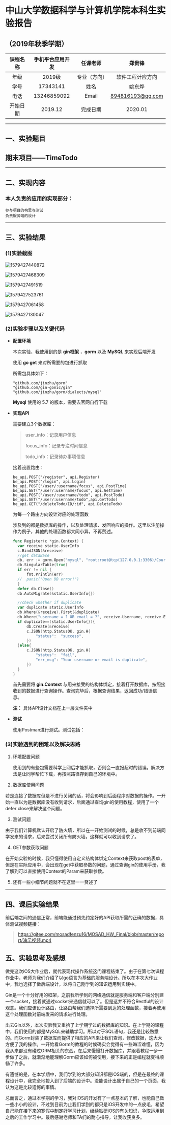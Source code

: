 ﻿# 中山大学数据科学与计算机学院本科生实验报告
## （2019年秋季学期）
| 课程名称 | 手机平台应用开发 | 任课老师 | 郑贵锋 |
| :------------: | :-------------: | :------------: | :-------------: |
| 年级 | 2019级 | 专业（方向） | 软件工程计应方向 |
| 学号 | 17343141 | 姓名 | 姚东烨 |
| 电话 | 13246859092 | Email | 894816193@qq.com |
| 开始日期 | 2019.12 | 完成日期 | 2020.01

---

## 一、实验题目
## 期末项目——TimeTodo

---

## 二、实现内容
### 本人负责的应用的实现部分：
    参与项目的构思与测试
    负责服务端的设计

---

## 三、实验结果
### (1)实验截图

![1579427440872](img/1579427440872.png)

![1579427468309](img/1579427468309.png)

![1579427491519](img/1579427491519.png)

![1579427523761](img/1579427523761.png)

![1579427061458](img/1579427061458.png)

![1579427130047](img/1579427130047.png)

### (2)实验步骤以及关键代码

- **配置环境**

  本次实验，我使用到的是 **gin框架** ，**gorm** 以及 **MySQL** 来实现后端开发

  使用 **go get** 来对所需要的包进行抓取

  所需包具体如下：

  ```
  "github.com/jinzhu/gorm"
  "github.com/gin-gonic/gin"
  "github.com/jinzhu/gorm/dialects/mysql"
  ```

  **Mysql** 使用的 5.7 的版本，需要去官网自行下载

- **实现API**

  需要建立3个数据库：

  > user_info：记录用户信息
  >
  > focus_info：记录专注时间信息
  >
  > todo_info：记录待办事项信息

  接着设置路由：

  ```
  be_api.POST("/register", api.Register)
  be_api.POST("/login", api.Login)
  be_api.POST("/user/:username/focus", api.PostTime)
  be_api.GET("/user/:username/focus", api.GetTime)
  be_api.POST("/user/:username/todo", api.PostTodo)
  be_api.GET("/user/:username/todo",api.GetTodo)
  be_api.GET("/deleteTodo/ID/:id", api.DeleteTodo)
  ```

  为每一个路由方向设计对应的处理函数

  涉及到的都是数据库的操作，以及处理请求、发回响应的操作。这里以注册操作为例子，其他的处理函数都大同小异，不再赘述。

  ```go
  func Register(c *gin.Context) {
  	var receive static.UserInfo
  	c.BindJSON(&receive)
  	//get dataBase
  	db, err := gorm.Open("mysql", "root:root@tcp(127.0.0.1:3306)/CourseDesign?charset=utf8")
  	db.SingularTable(true)
  	if err != nil {
  		fmt.Println(err)
  	//	panic("Open DB error!")
  	}
  	defer db.Close()
  	db.AutoMigrate(&static.UserInfo{})
  
  	//check whether if duplicate
  	var duplicate static.UserInfo
  	db.Where(&receive).First(&duplicate)
  	db.Where("username = ? OR email = ?", receive.Username, receive.Email).First(&duplicate)
  	if duplicate==(static.UserInfo{}){
  		db.Create(&receive)
  		c.JSON(http.StatusOK, gin.H{
  			"status":  "success",
  		})
  	}else{
  		c.JSON(http.StatusOK, gin.H{
  			"status":  "fail",
  			"err_msg": "Your username or email is duplicate",
  		})
  	}
  }
  ```

  首先需要将 **gin.Context** 与用来接受的结构体绑定，接着打开数据库，按照接收到的数据进行查询操作。查询完毕后，根据查询结果，返回成功/错误信息。

  **注：** 具体API设计文档在上一层文件夹中

- **测试**

  使用Postman进行测试。测试包括：

### (3)实验遇到的困难以及解决思路

1. 环境配置问题

   使用到的有些包需要科学上网后才能抓取，否则会一直报超时的错误。解决方法是让同学帮忙下载，再按照路径存到自己的环境中。

2.  数据库使用问题

   若是连接了数据库但是不进行关闭的话，将会影响到后面程序对数据的操作。一开始一直以为是数据库没有收到请求，后面通过查询gin的使用教程，使用了一个defer close来解决这个问题。

3.  测试问题

   由于我们计算机默认开启了防火墙，所以在一开始测试的时候，总是收不到前端同学发来的请求，后来尝试关闭所有防火墙，这样就可以收到请求了。

4.  GET参数获取问题

   在开始实验的时候，我只懂得使用自定义结构体绑定Context来获取post的表单，但是在实际应用中，会出现在get中获取参数的问题，通过查询gin的使用手册，我了解到可以直接使用Context的Param来获取参数。

5. 还有一些小细节问题就不在这里一一赘述了

---

## 四、课后实验结果

​		前后端之间的通信正常，前端能通过预先约定好的API获取所需的正确的数据，具体测试视频链接：

> https://gitee.com/mosadfenzu16/MOSAD_HW_Final/blob/master/report/演示视频.mp4

## 五、实验思考及感想

​		做完这次iOS大作业后，就代表现代操作系统这门课程结束了。由于在第七次课程作业中，老师为我们介绍了以go语言为基础的服务端设计。所以在本次大作业中，我也选择了做后端设计，以将自己刚学到的知识运用到实践中。

​		Gin是一个十分好用的框架，之前我所学到的网络通信就是服务端和客户端分别建一个socket，接着就通过socket来通信就可以了。但是这并不符合Restful的设计观念。我们应该设计路由，让路由帮我们选择所需要到达的处理函数，接着再使用这个处理函数对前端发来的请求进行处理。

​		出去Gin以外，本次实验我又重拾了上学期学过的数据库的知识。在上学期的课程中，我们使用的都是MySQL来辅助学习。所以对于SQL语句，我还是比较熟悉的。而Gorm封装了数据库而提供了相应的API来让我们查询，修改数据，这大大方便了我的操作。一开始看Gorm的教程的时候确实会觉得有一些晦涩难懂，因为我从来都没有碰过ORM相关的东西。在后来慢慢打开数据库，并跟着教程一步一步做了之后，就渐渐地能理解Gorm应该如何被使用，接下来的正是编程就变得顺畅了许多。

​		有遗憾的是，在本学期中，我们学到的大部分知识都是iOS端的，但是在最终的课程设计中，我完全地投入到了后端的设计中。没能设计出属于自己的一个页面，我认为这是比较遗憾的事情。

​		总而言之，通过本学期的学习，我对iOS的开发有了一点基本的了解，也能自己做一些小小的设计，不过到目前为止我们学到的都只是iOS开发中的一点皮毛，希望自己能在接下来的寒假中制定好学习计划，继续钻研iOS的有关知识，争取运用到之后的工作学习中。最后感谢老师和TA们的耐心指导，让我收获良多。